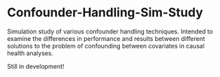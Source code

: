 # Confounder-Handling-Sim-Study
Simulation study of various confounder handling techniques. Intended to examine the differences in performance and results between different solutions to the problem of confounding between covariates in causal health analyses.

Still in development!

